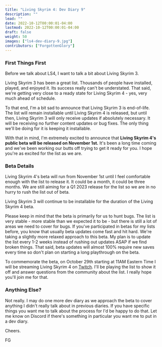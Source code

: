 ```yaml
---
title: "Living Skyrim 4: Dev Diary 9"
description: ""
lead: ""
date: 2022-10-12T00:00:01-04:00
lastmod: 2022-10-12T00:00:01-04:00
draft: false
weight: 50
images: ["ls4-dev-diary-9.jpg"]
contributors: ["ForgottenGlory"]
---
```


### First Things First

Before we talk about LS4, I want to talk a bit about Living Skyrim 3. 

Living Skyrim 3 has been a great list. Thousands of people have installed, played, and enjoyed it. Its success really can't be understated. That said, we're getting very close to a ready state for Living Skyrim 4 - yes, very much ahead of schedule. 

To that end, I'm a bit sad to announce that Living Skyrim 3 is end-of-life. The list will remain installable until Living Skyrim 4 is released, but until then, Living Skyrim 3 will only receive updates if absolutely necessary. It will be receiving no further content updates or bug fixes. The only thing we'll be doing for it is keeping it installable.

With that in mind, I'm extremely excited to announce that **Living Skyrim 4's public beta will be released on November 1st.** It's been a long time coming and we've been working our butts off trying to get it ready for you. I hope you're as excited for the list as we are. 

### Beta Details

Living Skyrim 4's beta will run from November 1st until I feel comfortable enough with the list to release it. It could be a month, it could be three months. We are still aiming for a Q1 2023 release for the list so we are in no hurry to rush the list out of beta.

Living Skyrim 3 will continue to be installable for the duration of the Living Skyrim 4 beta.

Please keep in mind that the beta is primarily for us to hunt bugs. The list is very stable - more stable than we expected it to be - but there is still a lot of areas we need to cover for bugs. If you've participated in betas for my lists before, you know that usually beta updates come fast and hit hard. We're taking a slightly more relaxed approach to this beta. My plan is to update the list every 1-2 weeks instead of rushing out updates ASAP if we find broken things. That said, beta updates will almost 100% require new saves every time so don't plan on starting a long playthrough on the beta.

To commemorate the beta, on October 29th starting at 11AM Eastern Time I will be streaming Living Skyrim 4 on [Twitch](https://www.twitch.tv/forgottenglory). I'll be playing the list to show it off and answer questions from the community about the list. I really hope you'll join me for that.

### Anything Else?

Not really. I may do one more dev diary as we approach the beta to cover anything I didn't really talk about in previous diaries. If you have specific things you want me to talk about the process for I'd be happy to do that. Let me know on Discord if there's something in particular you want me to put in a dev diary.

Cheers.

FG